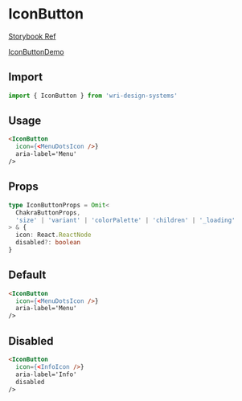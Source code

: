 # IconButton

[Storybook Ref](https://wri.github.io/wri-design-systems/?path=/docs/buttons-icon-button--docs)

[IconButtonDemo](https://github.com/wri/wri-design-systems/blob/main/src/components/Buttons/IconButton/IconButtonDemo.tsx)

## Import

```js
import { IconButton } from 'wri-design-systems'
```

## Usage

```html
<IconButton
  icon={<MenuDotsIcon />}
  aria-label='Menu'
/>
```

## Props

```ts
type IconButtonProps = Omit<
  ChakraButtonProps,
  'size' | 'variant' | 'colorPalette' | 'children' | '_loading'
> & {
  icon: React.ReactNode
  disabled?: boolean
}
```

## Default

```html
<IconButton
  icon={<MenuDotsIcon />}
  aria-label='Menu'
/>
```

## Disabled

```html
<IconButton
  icon={<InfoIcon />}
  aria-label='Info'
  disabled
/>
```
